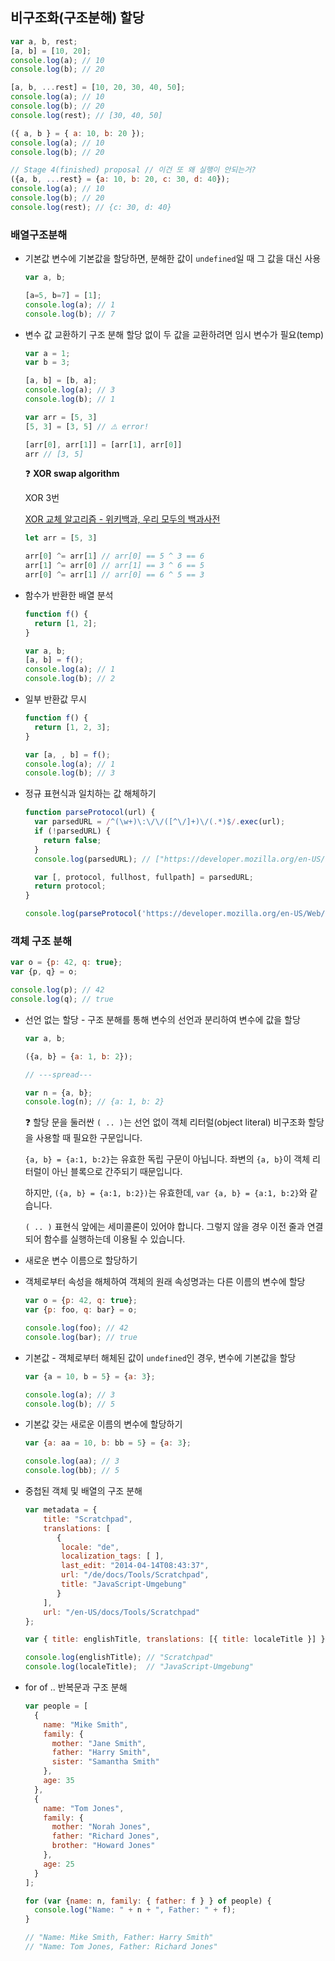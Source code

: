 ## 비구조화(구조분해) 할당

```jsx
var a, b, rest;
[a, b] = [10, 20];
console.log(a); // 10
console.log(b); // 20

[a, b, ...rest] = [10, 20, 30, 40, 50];
console.log(a); // 10
console.log(b); // 20
console.log(rest); // [30, 40, 50]

({ a, b } = { a: 10, b: 20 });
console.log(a); // 10
console.log(b); // 20

// Stage 4(finished) proposal // 이건 또 왜 실행이 안되는거?
({a, b, ...rest} = {a: 10, b: 20, c: 30, d: 40});
console.log(a); // 10
console.log(b); // 20
console.log(rest); // {c: 30, d: 40}
```

### 배열구조분해

- 기본값
변수에 기본값을 할당하면, 분해한 값이 `undefined`일 때 그 값을 대신 사용
    
    ```jsx
    var a, b;
    
    [a=5, b=7] = [1];
    console.log(a); // 1
    console.log(b); // 7
    ```
    
- 변수 값 교환하기
구조 분해 할당 없이 두 값을 교환하려면 임시 변수가 필요(temp)
    
    ```jsx
    var a = 1;
    var b = 3;
    
    [a, b] = [b, a];
    console.log(a); // 3
    console.log(b); // 1
    
    var arr = [5, 3]
    [5, 3] = [3, 5] // ⚠️ error!
    
    [arr[0], arr[1]] = [arr[1], arr[0]]
    arr // [3, 5]
    ```

    ❓ **XOR swap algorithm**
    
    XOR 3번
    
    [XOR 교체 알고리즘 - 위키백과, 우리 모두의 백과사전](https://ko.wikipedia.org/wiki/XOR_교체_알고리즘)
    
    ```jsx
    let arr = [5, 3]
    
    arr[0] ^= arr[1] // arr[0] == 5 ^ 3 == 6 
    arr[1] ^= arr[0] // arr[1] == 3 ^ 6 == 5 
    arr[0] ^= arr[1] // arr[0] == 6 ^ 5 == 3
    ```
    
    
- 함수가 반환한 배열 분석
    
    ```jsx
    function f() {
      return [1, 2];
    }
    
    var a, b;
    [a, b] = f();
    console.log(a); // 1
    console.log(b); // 2
    ```
    
- 일부 반환값 무시
    
    ```jsx
    function f() {
      return [1, 2, 3];
    }
    
    var [a, , b] = f();
    console.log(a); // 1
    console.log(b); // 3
    ```
    
- 정규 표현식과 일치하는 값 해체하기
    
    ```jsx
    function parseProtocol(url) {
      var parsedURL = /^(\w+)\:\/\/([^\/]+)\/(.*)$/.exec(url);
      if (!parsedURL) {
        return false;
      }
      console.log(parsedURL); // ["https://developer.mozilla.org/en-US/Web/JavaScript", "https", "developer.mozilla.org", "en-US/Web/JavaScript"]
    
      var [, protocol, fullhost, fullpath] = parsedURL;
      return protocol;
    }
    
    console.log(parseProtocol('https://developer.mozilla.org/en-US/Web/JavaScript')); // "https"
    ```
    

### 객체 구조 분해

```jsx
var o = {p: 42, q: true};
var {p, q} = o;

console.log(p); // 42
console.log(q); // true
```

- 선언 없는 할당 - 구조 분해를 통해 변수의 선언과 분리하여 변수에 값을 할당
    
    ```jsx
    var a, b;
    
    ({a, b} = {a: 1, b: 2});
    
    // ---spread---
    
    var n = {a, b};
    console.log(n); // {a: 1, b: 2} 
    ```
    
    ❓ 할당 문을 둘러싼 `( .. )`는 선언 없이 객체 리터럴(object literal) 비구조화 할당을 사용할 때 필요한 구문입니다.
    
    `{a, b} = {a:1, b:2}`는 유효한 독립 구문이 아닙니다. 좌변의 `{a, b}`이 객체 리터럴이 아닌 블록으로 간주되기 때문입니다.
    
    하지만, `({a, b} = {a:1, b:2})`는 유효한데, `var {a, b} = {a:1, b:2}`와 같습니다.
    
    `( .. )` 표현식 앞에는 세미콜론이 있어야 합니다. 그렇지 않을 경우 이전 줄과 연결되어 함수를 실행하는데 이용될 수 있습니다.
    
    
- 새로운 변수 이름으로 할당하기 
- 객체로부터 속성을 해체하여 객체의 원래 속성명과는 다른 이름의 변수에 할당
    
    ```jsx
    var o = {p: 42, q: true};
    var {p: foo, q: bar} = o;
    
    console.log(foo); // 42
    console.log(bar); // true
    ```
    
- 기본값 - 객체로부터 해체된 값이 `undefined`인 경우, 변수에 기본값을 할당
    
    ```jsx
    var {a = 10, b = 5} = {a: 3};
    
    console.log(a); // 3
    console.log(b); // 5
    ```
    
- 기본값 갖는 새로운 이름의 변수에 할당하기
    
    ```jsx
    var {a: aa = 10, b: bb = 5} = {a: 3};
    
    console.log(aa); // 3
    console.log(bb); // 5
    ```
    
- 중첩된 객체 및 배열의 구조 분해
    
    ```jsx
    var metadata = {
        title: "Scratchpad",
        translations: [
           {
            locale: "de",
            localization_tags: [ ],
            last_edit: "2014-04-14T08:43:37",
            url: "/de/docs/Tools/Scratchpad",
            title: "JavaScript-Umgebung"
           }
        ],
        url: "/en-US/docs/Tools/Scratchpad"
    };
    
    var { title: englishTitle, translations: [{ title: localeTitle }] } = metadata;
    
    console.log(englishTitle); // "Scratchpad"
    console.log(localeTitle);  // "JavaScript-Umgebung"
    ```
    
- for of .. 반복문과 구조 분해
    
    ```jsx
    var people = [
      {
        name: "Mike Smith",
        family: {
          mother: "Jane Smith",
          father: "Harry Smith",
          sister: "Samantha Smith"
        },
        age: 35
      },
      {
        name: "Tom Jones",
        family: {
          mother: "Norah Jones",
          father: "Richard Jones",
          brother: "Howard Jones"
        },
        age: 25
      }
    ];
    
    for (var {name: n, family: { father: f } } of people) {
      console.log("Name: " + n + ", Father: " + f);
    }
    
    // "Name: Mike Smith, Father: Harry Smith"
    // "Name: Tom Jones, Father: Richard Jones"
    ```